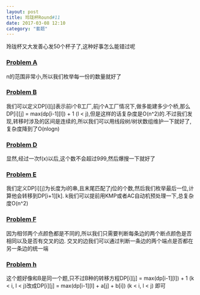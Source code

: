 ```yaml
---
layout: post
title: 玲珑杯Round#11
date: 2017-03-08 12:10
category: "套题"
---
```

玲珑杯又大发善心发50个杯子了,这种好事怎么能错过呢
### [Problem A](http://www.ifrog.cc/acm/problem/1096)
n的范围非常小,所以我们枚举每一份的数量就好了

### [Problem B](http://www.ifrog.cc/acm/problem/1097)
我们可以定义DP[i][j]表示前i个B工厂,前j个A工厂情况下,做多能建多少个桥,那么DP[i][j] = max(dp[i-1][l]) + 1 (l < j),但是这样的话复杂度是O(n^2)的.不过我们发现,转移时涉及的区间是连续的,所以我们可以用线段树/树状数组维护一下就好了,复杂度降到了O(nlogn)

### [Problem D](http://www.ifrog.cc/acm/problem/1099)
显然,经过一次f(x)以后,这个数不会超过9*9*9,然后爆搜一下就好了

### [Problem E](http://www.ifrog.cc/acm/problem/1100)
我们定义DP[i][j]为长度为i的串,且末尾匹配了j位的个数,然后我们枚举最后一位,计算他会转移到DP[i+1][k].
k我们可以提前用KMP或者AC自动机预处理一下,总复杂度O(n^2)

### [Problem F](http://www.ifrog.cc/acm/problem/1101)
因为相邻两个点颜色都是不同的,所以我们只需要判断每条边的两个断点颜色是否相同以及是否有交叉的边.
交叉的边我们可以通过判断一条边的两个端点是否都在另一条边的统一端

### [Problem h](http://www.ifrog.cc/acm/problem/1103)
这个题好像和B是同一个题,只不过B种的转移方程DP[i][j] = max(dp[i-1][l]) + 1 (k < i, l < j)改成DP[i][j] = max(dp[i-1][l] + a[j] + b[i])  (k < i, l < j) 即可

